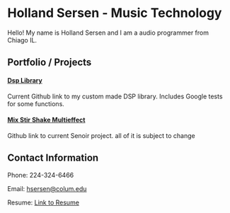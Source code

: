 # Holland Sersen - Music Technology

Hello! My name is Holland Sersen and I am a audio programmer from Chiago IL. 

## Portfolio / Projects
#### [Dsp Library](link)
Current Github link to my custom made DSP library. Includes Google tests for some functions.

#### [Mix Stir Shake Multieffect](link)
Github link to current Senoir project. all of it is subject to change

## Contact Information
Phone: 224-324-6466

Email: hsersen@colum.edu

Resume: [Link to Resume](https://docs.google.com/document/d/1M3atEmU0rxut2ehnzyBkxr9P4vL_cq0qHhh-Zhvbmys/edit?usp=sharing)
